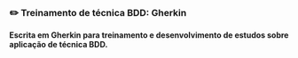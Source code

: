### ✏️ Treinamento de técnica BDD: Gherkin

**Escrita em Gherkin para treinamento e desenvolvimento de estudos sobre aplicação de técnica BDD.**


